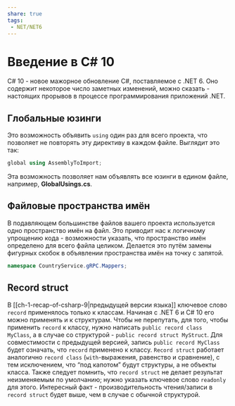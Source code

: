 ```yaml
---
share: true
tags:
 - NET/NET6
---
```

# Введение в C\# 10
C\# 10 - новое мажорное обновление C\#, поставляемое с .NET 6. Оно содержит некоторое число заметных изменений, можно сказать - настоящих прорывов в процессе программирования приложений .NET.
## Глобальные юзинги
Это возможность объявить `using` один раз для всего проекта, что позволяет не повторять эту директиву в каждом файле. Выглядит это так:
```csharp
global using AssemblyToImport;
```
Эта возможность позволяет нам объявлять все юзинги в едином файле, например, **GlobalUsings.cs**.
## Файловые пространства имён
В подавляющем большинстве файлов вашего проекта используется одно пространство имён на файл. Это приводит нас к логичному упрощению кода - возможности указать, что пространство имён определено для всего файла целиком. Делается это путём замены фигурных скобок в объявлении пространства имён на точку с запятой.
```csharp
namespace CountryService.gRPC.Mappers;
```
## Record struct
В [[ch-1-recap-of-csharp-9|предыдущей версии языка]] ключевое слово `record` применялось только к классам. Начиная с .NET 6 и C\# 10 его можно применять и к структурам. Чтобы не перепутать, для того, чтобы применить `record` к классу, нужно написать `public record class MyClass`, а в случае со структурой - `public record struct MyStruct`. Для совместимости с предыдущей версией, запись `public record MyClass` будет означать, что `record` применено к классу. `Record struct` работает аналогично `record class` (`with`-выражения, равенство и сравнение), с тем исключением, что “под капотом” будут структуры, а не объекты класса. Также следует помнить, что `record struct` не делает результат неизменяемым по умолчанию; нужно указать ключевое слово `readonly` для этого. Интересный факт - производительность чтения/записи в `record struct` будет выше, чем в случае с обычной структурой.
